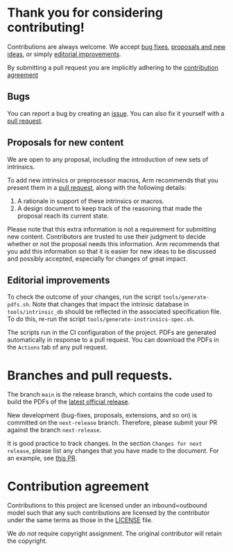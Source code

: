 <!-- SPDX-FileCopyrightText: Copyright 2021 Arm Limited <open-source-office@arm.com> -->
<!-- SPDX-License-Identifier: Apache-2.0 -->
# Thank you for considering contributing!

Contributions are always welcome. We accept [bug fixes](#bugs),
[proposals and new ideas](#proposals-for-new-content), or simply [editorial
improvements](#editorial-improvements).

By submitting a pull request you are implicitly adhering to the
[contribution agreement](#contribution-agreement)

## Bugs

You can report a bug by creating an
[issue](https://github.com/ARM-software/acle/issues). You can also fix
it yourself with a [pull
request](https://github.com/ARM-software/acle/pulls).

## Proposals for new content

We are open to any proposal, including the introduction of new sets of
intrinsics.

To add new intrinsics or preprocessor macros, Arm recommends that you
present them in a [pull
request](https://github.com/ARM-software/acle/pulls), along with the
following details:

1. A rationale in support of these intrinsics or macros.
2. A design document to keep track of the reasoning that made the
   proposal reach its current state.

Please note that this extra information is not a requirement for
submitting new content. Contributors are trusted to use their judgment
to decide whether or not the proposal needs this information. Arm
recommends that you add this information so that it is easier for new
ideas to be discussed and possibly accepted, especially for changes of
great impact.

## Editorial improvements

To check the outcome of your changes, run the script
`tools/generate-pdfs.sh`. Note that changes that impact the intrinsic
database in `tools/intrinsic_db` should be reflected in the associated
specification file. To do this, re-run the script
`tools/generate-instrinsics-spec.sh`.

The scripts run in the CI configuration of the project. PDFs are
generated automatically in response to a pull request. You can
download the PDFs in the `Actions` tab of any pull request.

# Branches and pull requests.

The branch `main` is the release branch, which contains the code used
to build the PDFs of the [latest official
release](https://github.com/ARM-software/acle/releases/latest).

New development (bug-fixes, proposals, extensions, and so on) is
committed on the `next-release` branch. Therefore, please submit your
PR against the branch `next-release`.

It is good practice to track changes. In the section `Changes for next
release`, please list any changes that you have made to the
document. For an example, see [this
PR](https://github.com/ARM-software/acle/pull/19).

# Contribution agreement

Contributions to this project are licensed under an inbound=outbound
model such that any such contributions are licensed by the contributor
under the same terms as those in the [LICENSE](LICENSE.md) file.

We _do not_ require copyright assignment. The original contributor
will retain the copyright.
